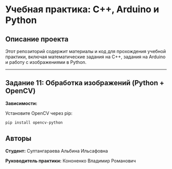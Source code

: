 # Учебная практика: C++, Arduino и Python

## Описание проекта

Этот репозиторий содержит материалы и код для прохождения учебной практики, включая математические задания на C++, задания на Arduino и работу с изображениями в Python.


---

## Задание 11: Обработка изображений (Python + OpenCV)

**Зависимости:**

Установите OpenCV через pip:

```bash
pip install opencv-python
```

## Авторы

**Студент:** Султангараева Альбина Ильсафовна

**Руководитель практики:** Кононенко Владимир Романович
